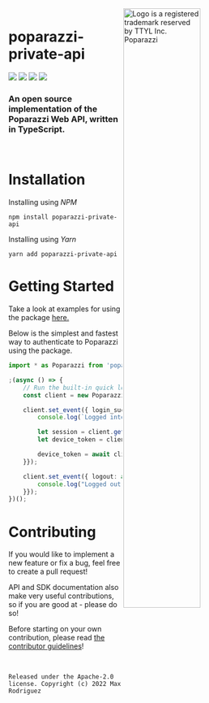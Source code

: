 <img src="https://user-images.githubusercontent.com/33995146/169403681-6f3abfb0-10f4-4c2c-9ef4-fe7704142b58.jpg" alt="Logo is a registered trademark reserved by TTYL Inc. Poparazzi" align="right" width="55%"/>

# poparazzi-private-api

![](https://img.shields.io/discord/981056143600267285?color=blue&label=Discord&logo=Discord&logoColor=white) ![](https://img.shields.io/github/last-commit/Max-Rodriguez/poparazzi-private-api) ![](https://img.shields.io/github/issues/Max-Rodriguez/poparazzi-private-api) ![](https://img.shields.io/github/license/Max-Rodriguez/poparazzi-private-api)

### An open source implementation of the Poparazzi Web API, written in TypeScript.
<br>

# Installation
Installing using _NPM_
```
npm install poparazzi-private-api
```
Installing using _Yarn_
```
yarn add poparazzi-private-api
```

# Getting Started
Take a look at examples for using the package [here.](examples/)

Below is the simplest and fastest way to authenticate to Poparazzi using the package.
```typescript
import * as Poparazzi from 'poparazzi-private-api';

;(async () => {
    // Run the built-in quick login console prompt
    const client = new Poparazzi.Client({ interactive_login: true });

    client.set_event({ login_success: async () => {
        console.log(`Logged into Poparazzi!`);

        let session = client.get_session();
        let device_token = client.get_device_token();

        device_token = await client.end_session(); // Logout
    }});

    client.set_event({ logout: async () => {
        console.log("Logged out of Poparazzi.");
    }});
})();
```

# Contributing
If you would like to implement a new feature or fix a bug, feel free to create a pull request!

API and SDK documentation also make very useful contributions, so if you are good at - please do so!

Before starting on your own contribution, please read [the contributor guidelines](CONTRIBUTING.md)!

<br>

```
Released under the Apache-2.0 license. Copyright (c) 2022 Max Rodriguez
```
